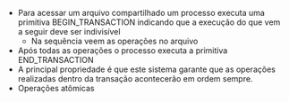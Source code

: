 - Para acessar um arquivo compartilhado um processo executa uma primitiva BEGIN_TRANSACTION indicando que a execução do que vem a seguir deve ser indivisível
	- Na sequência veem as operações no arquivo
- Após todas as operações o processo executa a primitiva END_TRANSACTION
- A principal propriedade é que este sistema garante que as operações realizadas dentro da transação acontecerão em ordem sempre.
- Operações atômicas
